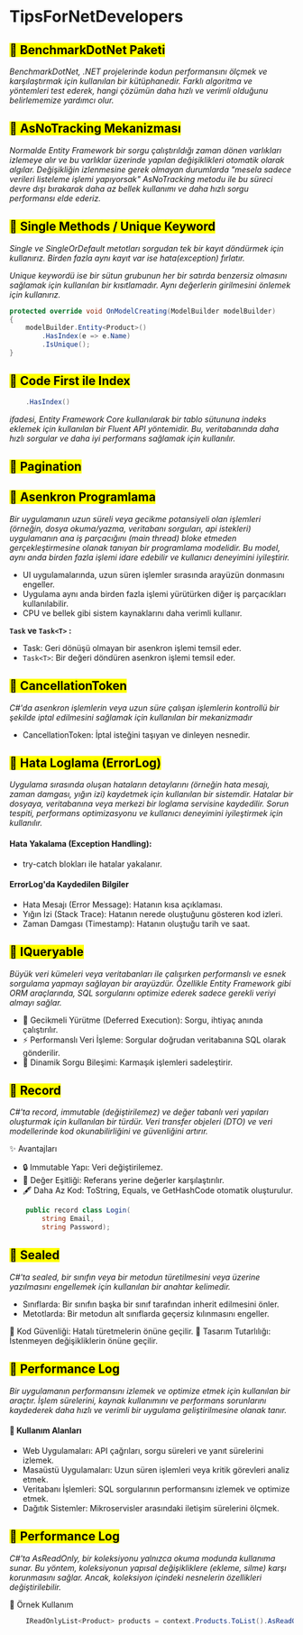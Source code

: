 # TipsForNetDevelopers

## <mark> 📌 BenchmarkDotNet Paketi</mark>

*BenchmarkDotNet, .NET projelerinde kodun performansını ölçmek ve karşılaştırmak için kullanılan bir kütüphanedir. Farklı algoritma ve yöntemleri test ederek, hangi çözümün daha hızlı ve verimli olduğunu belirlememize yardımcı olur.*

## <mark> 📌 AsNoTracking Mekanizması</mark>

*Normalde Entity Framework bir sorgu çalıştırıldığı zaman dönen varlıkları izlemeye alır ve bu varlıklar üzerinde yapılan değişiklikleri otomatik olarak algılar. Değişikliğin izlenmesine gerek olmayan durumlarda "mesela sadece verileri listeleme işlemi yapıyorsak" AsNoTracking metodu ile bu süreci devre dışı bırakarak daha az bellek kullanımı ve daha hızlı sorgu performansı elde ederiz.*

## <mark> 📌 Single Methods / Unique Keyword</mark>

*Single ve SingleOrDefault metotları sorgudan tek bir kayıt döndürmek için kullanırız. Birden fazla aynı kayıt var ise hata(exception) fırlatır.*

*Unique keywordü ise bir sütun grubunun her bir satırda benzersiz olmasını sağlamak için kullanılan bir kısıtlamadır. Aynı değerlerin girilmesini önlemek için kullanırız.*

```csharp
protected override void OnModelCreating(ModelBuilder modelBuilder)
{
    modelBuilder.Entity<Product>()
        .HasIndex(e => e.Name)
        .IsUnique();
}
```
## <mark> 📌 Code First ile Index</mark>

```csharp
    .HasIndex()
```
*ifadesi, Entity Framework Core kullanılarak bir tablo sütununa indeks eklemek için kullanılan bir Fluent API yöntemidir. Bu, veritabanında daha hızlı sorgular ve daha iyi performans sağlamak için kullanılır.*

## <mark> 📌 Pagination </mark>

## <mark> 📌 Asenkron Programlama </mark>

*Bir uygulamanın uzun süreli veya gecikme potansiyeli olan işlemleri (örneğin, dosya okuma/yazma, veritabanı sorguları, api istekleri) uygulamanın ana iş parçacığını (main thread) bloke etmeden gerçekleştirmesine olanak tanıyan bir programlama modelidir. Bu model, aynı anda birden fazla işlemi idare edebilir ve kullanıcı deneyimini iyileştirir.*
- UI uygulamalarında, uzun süren işlemler sırasında arayüzün donmasını engeller.
- Uygulama aynı anda birden fazla işlemi yürütürken diğer iş parçacıkları kullanılabilir.
- CPU ve bellek gibi sistem kaynaklarını daha verimli kullanır.
  
**`Task` ve `Task<T>` :**

* Task: Geri dönüşü olmayan bir asenkron işlemi temsil eder.
* `Task<T>`: Bir değeri döndüren asenkron işlemi temsil eder.

## <mark> 📌 CancellationToken </mark>

*C#'da asenkron işlemlerin veya uzun süre çalışan işlemlerin kontrollü bir şekilde iptal edilmesini sağlamak için kullanılan bir mekanizmadır*

- CancellationToken: İptal isteğini taşıyan ve dinleyen nesnedir.

## <mark> 📌 Hata Loglama (ErrorLog) </mark>

*Uygulama sırasında oluşan hataların detaylarını (örneğin hata mesajı, zaman damgası, yığın izi) kaydetmek için kullanılan bir sistemdir. Hatalar bir dosyaya, veritabanına veya merkezi bir loglama servisine kaydedilir. Sorun tespiti, performans optimizasyonu ve kullanıcı deneyimini iyileştirmek için kullanılır.*

#### Hata Yakalama (Exception Handling):
- try-catch blokları ile hatalar yakalanır.

#### ErrorLog'da Kaydedilen Bilgiler
- Hata Mesajı (Error Message): Hatanın kısa açıklaması.
- Yığın İzi (Stack Trace): Hatanın nerede oluştuğunu gösteren kod izleri.
- Zaman Damgası (Timestamp): Hatanın oluştuğu tarih ve saat.

## <mark> 📌 IQueryable </mark>

*Büyük veri kümeleri veya veritabanları ile çalışırken performanslı ve esnek sorgulama yapmayı sağlayan bir arayüzdür. Özellikle Entity Framework gibi ORM araçlarında, SQL sorgularını optimize ederek sadece gerekli veriyi almayı sağlar.*

- 🌟 Gecikmeli Yürütme (Deferred Execution): Sorgu, ihtiyaç anında çalıştırılır.
- ⚡ Performanslı Veri İşleme: Sorgular doğrudan veritabanına SQL olarak gönderilir.
- 🔄 Dinamik Sorgu Bileşimi: Karmaşık işlemleri sadeleştirir.

## <mark> 📌 Record </mark>

*C#'ta record, immutable (değiştirilemez) ve değer tabanlı veri yapıları oluşturmak için kullanılan bir türdür. Veri transfer objeleri (DTO) ve veri modellerinde kod okunabilirliğini ve güvenliğini artırır.*

✨ Avantajları
- 🔒 Immutable Yapı: Veri değiştirilemez.
- 🎯 Değer Eşitliği: Referans yerine değerler karşılaştırılır.
- 🖋️ Daha Az Kod: ToString, Equals, ve GetHashCode otomatik oluşturulur.

```csharp
    public record class Login(
        string Email,
        string Password);
```

## <mark> 📌 Sealed </mark>

*C#'ta sealed, bir sınıfın veya bir metodun türetilmesini veya üzerine yazılmasını engellemek için kullanılan bir anahtar kelimedir.*

- Sınıflarda: Bir sınıfın başka bir sınıf tarafından inherit edilmesini önler.
- Metotlarda: Bir metodun alt sınıflarda geçersiz kılınmasını engeller.

🌟 Kod Güvenliği: Hatalı türetmelerin önüne geçilir.
🎯 Tasarım Tutarlılığı: İstenmeyen değişikliklerin önüne geçilir.

## <mark> 📌 Performance Log </mark>

*Bir uygulamanın performansını izlemek ve optimize etmek için kullanılan bir araçtır. İşlem sürelerini, kaynak kullanımını ve performans sorunlarını kaydederek daha hızlı ve verimli bir uygulama geliştirilmesine olanak tanır.*

#### 🔎 Kullanım Alanları
- Web Uygulamaları: API çağrıları, sorgu süreleri ve yanıt sürelerini izlemek.
- Masaüstü Uygulamaları: Uzun süren işlemleri veya kritik görevleri analiz etmek.
- Veritabanı İşlemleri: SQL sorgularının performansını izlemek ve optimize etmek.
- Dağıtık Sistemler: Mikroservisler arasındaki iletişim sürelerini ölçmek.

## <mark> 📌 Performance Log </mark>

*C#'ta AsReadOnly, bir koleksiyonu yalnızca okuma modunda kullanıma sunar. Bu yöntem, koleksiyonun yapısal değişikliklere (ekleme, silme) karşı korunmasını sağlar. Ancak, koleksiyon içindeki nesnelerin özellikleri değiştirilebilir.*

🚀 Örnek Kullanım
```csharp
    IReadOnlyList<Product> products = context.Products.ToList().AsReadOnly();
```

